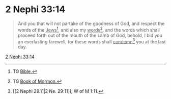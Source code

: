 # 2 Nephi 33:14

> And you that will not partake of the goodness of God, and respect the words of the <u>Jews</u>[^a], and also my <u>words</u>[^b], and the words which shall proceed forth out of the mouth of the Lamb of God, behold, I bid you an everlasting farewell, for these words shall <u>condemn</u>[^c] you at the last day.

[2 Nephi 33:14](https://www.churchofjesuschrist.org/study/scriptures/bofm/2-ne/33?lang=eng&id=p14#p14)


[^a]: TG [Bible.](https://www.churchofjesuschrist.org/study/scriptures/tg/bible?lang=eng)
[^b]: TG [Book of Mormon.](https://www.churchofjesuschrist.org/study/scriptures/tg/book-of-mormon?lang=eng)
[^c]: [[2 Nephi 29.11|2 Ne. 29:11]]; W of M 1:11.
